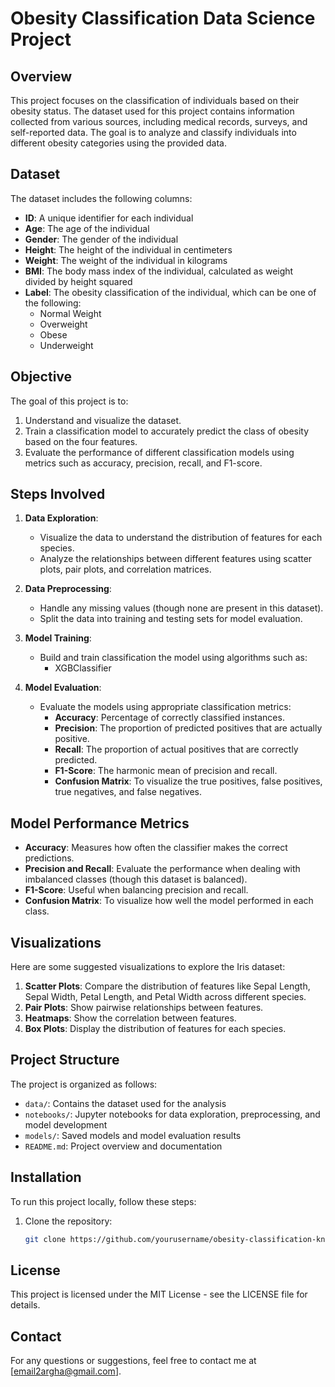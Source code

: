 # Obesity Classification Data Science Project

## Overview

This project focuses on the classification of individuals based on their obesity status. The dataset used for this project contains information collected from various sources, including medical records, surveys, and self-reported data. The goal is to analyze and classify individuals into different obesity categories using the provided data.

## Dataset

The dataset includes the following columns:

- **ID**: A unique identifier for each individual
- **Age**: The age of the individual
- **Gender**: The gender of the individual
- **Height**: The height of the individual in centimeters
- **Weight**: The weight of the individual in kilograms
- **BMI**: The body mass index of the individual, calculated as weight divided by height squared
- **Label**: The obesity classification of the individual, which can be one of the following:
  - Normal Weight
  - Overweight
  - Obese
  - Underweight

## Objective

The goal of this project is to:

1. Understand and visualize the dataset.
2. Train a classification model to accurately predict the class of obesity based on the four features.
3. Evaluate the performance of different classification models using metrics such as accuracy, precision, recall, and F1-score.

## Steps Involved

1. **Data Exploration**:
   - Visualize the data to understand the distribution of features for each species.
   - Analyze the relationships between different features using scatter plots, pair plots, and correlation matrices.
   
2. **Data Preprocessing**:
   - Handle any missing values (though none are present in this dataset).
   - Split the data into training and testing sets for model evaluation.
   
3. **Model Training**:
   - Build and train classification the model using algorithms such as:
     - XGBClassifier
   
4. **Model Evaluation**:
   - Evaluate the models using appropriate classification metrics:
     - **Accuracy**: Percentage of correctly classified instances.
     - **Precision**: The proportion of predicted positives that are actually positive.
     - **Recall**: The proportion of actual positives that are correctly predicted.
     - **F1-Score**: The harmonic mean of precision and recall.
     - **Confusion Matrix**: To visualize the true positives, false positives, true negatives, and false negatives.

## Model Performance Metrics

- **Accuracy**: Measures how often the classifier makes the correct predictions.
- **Precision and Recall**: Evaluate the performance when dealing with imbalanced classes (though this dataset is balanced).
- **F1-Score**: Useful when balancing precision and recall.
- **Confusion Matrix**: To visualize how well the model performed in each class.

## Visualizations

Here are some suggested visualizations to explore the Iris dataset:

1. **Scatter Plots**: Compare the distribution of features like Sepal Length, Sepal Width, Petal Length, and Petal Width across different species.
2. **Pair Plots**: Show pairwise relationships between features.
3. **Heatmaps**: Show the correlation between features.
4. **Box Plots**: Display the distribution of features for each species.
   
## Project Structure

The project is organized as follows:

- `data/`: Contains the dataset used for the analysis
- `notebooks/`: Jupyter notebooks for data exploration, preprocessing, and model development
- `models/`: Saved models and model evaluation results
- `README.md`: Project overview and documentation

## Installation

To run this project locally, follow these steps:

1. Clone the repository:
   ```sh
   git clone https://github.com/yourusername/obesity-classification-knn.git


## License

This project is licensed under the MIT License - see the LICENSE file for details.

## Contact

For any questions or suggestions, feel free to contact me at [email2argha@gmail.com].
